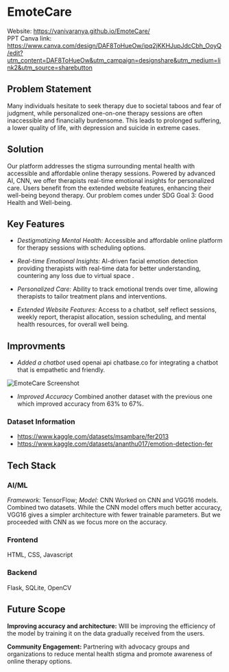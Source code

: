 # EmoteCare

Website: https://vanivaranya.github.io/EmoteCare/
<br>
PPT Canva link: https://www.canva.com/design/DAF8ToHueOw/ipq2jKKHJupJdcCbh_OoyQ/edit?utm_content=DAF8ToHueOw&utm_campaign=designshare&utm_medium=link2&utm_source=sharebutton

## Problem Statement

Many individuals hesitate to seek therapy due to societal taboos and fear of judgment, while personalized one-on-one therapy sessions are often inaccessible and financially burdensome. This leads to prolonged suffering, a lower quality of life, with depression and suicide in extreme cases.

## Solution
Our platform addresses the stigma surrounding mental health with accessible and affordable online therapy sessions. Powered by advanced AI, CNN, we offer therapists real-time emotional insights for personalized care. Users benefit from the extended website features, enhancing their well-being beyond therapy.
Our problem comes under SDG Goal 3: Good Health and Well-being.

## Key Features
- *Destigmatizing Mental Health:* Accessible and affordable online platform for therapy sessions with scheduling options.

- *Real-time Emotional Insights:* AI-driven facial emotion detection providing therapists with real-time data for better understanding, countering any loss due to virtual space .

- *Personalized Care:* Ability to track emotional trends over time, allowing therapists to tailor treatment plans and interventions.

- *Extended Website Features:* Access to a chatbot, self reflect sessions, weekly report, therapist allocation, session scheduling, and mental health resources, for overall well being.

## Improvments

- *Added a chatbot* used openai api chatbase.co for integrating a chatbot that is empathetic and friendly.


![EmoteCare Screenshot](https://github.com/vanivaranya/EmoteCare/assets/122560072/49b0cdd2-f8b3-474f-bba7-a119165c7d96)


- *Improved Accuracy* Combined another dataset with the previous one which improved accuracy from 63% to 67%.


### Dataset Information
- https://www.kaggle.com/datasets/msambare/fer2013
- https://www.kaggle.com/datasets/ananthu017/emotion-detection-fer

## Tech Stack

### AI/ML
*Framework:* TensorFlow; *Model:* CNN 
Worked on CNN and VGG16 models. Combined two datasets. While the CNN model offers much better accuracy, VGG16 gives a simpler architecture with fewer trainable parameters. But we proceeded with CNN as we focus more on the accuracy.

### Frontend 
HTML, CSS, Javascript 

### Backend
Flask, SQLite, OpenCV

## Future Scope

**Improving accuracy and architecture:** WIll be improving the efficiency of the model by training it on the data gradually received from the users.


**Community Engagement:** Partnering with advocacy groups and organizations to reduce mental health stigma and promote awareness of online therapy options.

